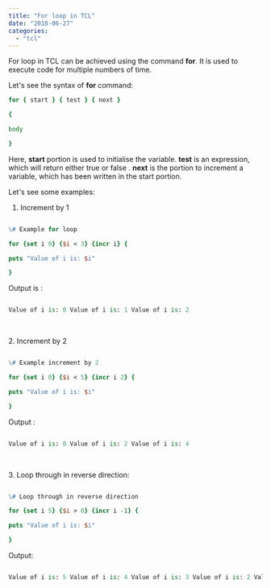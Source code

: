 ```yaml
---
title: "For loop in TCL"
date: "2018-06-27"
categories: 
  - "tcl"
---
```


For loop in TCL can be achieved using the command **for**. It is used to execute code for multiple numbers of time.

Let's see the syntax of **for** command:

```tcl
for { start } { test } { next }

{

body

}

```

Here, **start** portion is used to initialise the variable. **test** is an expression, which will return either true or false . **next** is the portion to increment a variable, which has been written in the start portion.

Let's see some examples:

1. Increment by 1

```tcl

\# Example for loop

for {set i 0} {$i < 3} {incr i} {

puts "Value of i is: $i"

}

```

Output is :

```tcl

Value of i is: 0 Value of i is: 1 Value of i is: 2

```

 

2\. Increment by 2

```tcl

\# Example increment by 2

for {set i 0} {$i < 5} {incr i 2} {

puts "Value of i is: $i"

}

```

Output :

```tcl

Value of i is: 0 Value of i is: 2 Value of i is: 4

```

 

3\. Loop through in reverse direction:

```tcl

\# Loop through in reverse direction

for {set i 5} {$i > 0} {incr i -1} {

puts "Value of i is: $i"

}

```

Output:

```tcl

Value of i is: 5 Value of i is: 4 Value of i is: 3 Value of i is: 2 Value of i is: 1

```
